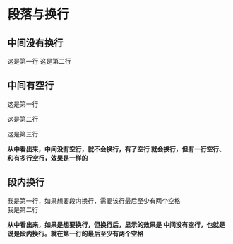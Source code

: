 # 段落与换行

## 中间没有换行

这是第一行
这是第二行

## 中间有空行

这是第一行

这是第二行


这是第三行


**从中看出来，中间没有空行，就不会换行，有了空行
就会换行，但有一行空行、和有多行空行，效果是一样的**


## 段内换行

我是第一行，如果想要段内换行，需要该行最后至少有两个空格  
我是第二行

**从中看出来，如果是想要换行，但换行后，显示的效果是
中间没有空行，也就是说是段内换行。就在第一行的最后至少有两个空格**
